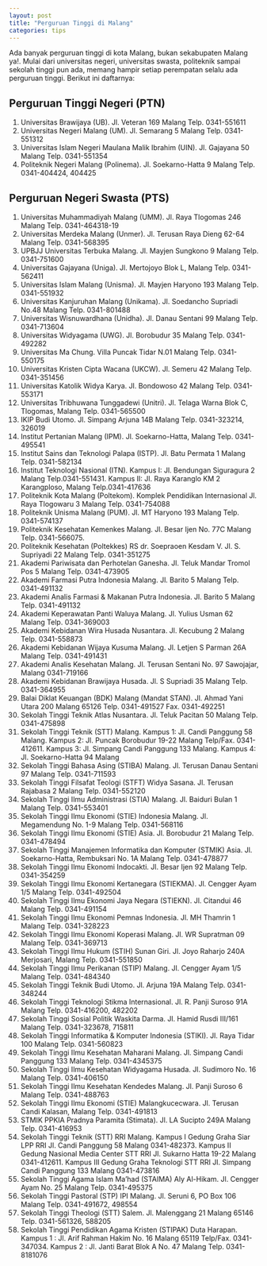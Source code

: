 ```yaml
---
layout: post
title: "Perguruan Tinggi di Malang"
categories: tips
---
```


Ada banyak perguruan tinggi di kota Malang, bukan sekabupaten Malang ya!. Mulai dari universitas negeri, universitas swasta, politeknik sampai sekolah tinggi pun ada, memang hampir setiap perempatan selalu ada perguruan tinggi. <!--more--> Berikut ini daftarnya:

## Perguruan Tinggi Negeri (PTN)

1. Universitas Brawijaya (UB). Jl. Veteran 169  Malang  Telp. 0341-551611
2. Universitas Negeri Malang (UM). Jl. Semarang 5  Malang  Telp. 0341-551312
3. Universitas Islam Negeri Maulana Malik Ibrahim (UIN). Jl. Gajayana 50  Malang  Telp. 0341-551354
4. Politeknik Negeri Malang (Polinema). Jl. Soekarno-Hatta 9 Malang  Telp. 0341-404424, 404425

## Perguruan Negeri Swasta (PTS)

1. Universitas Muhammadiyah Malang (UMM). Jl. Raya Tlogomas 246  Malang  Telp. 0341-464318-19
2. Universitas Merdeka Malang (Unmer). Jl. Terusan Raya Dieng 62-64 Malang Telp. 0341-568395
3. UPBJJ Universitas Terbuka Malang. Jl. Mayjen Sungkono 9  Malang Telp. 0341-751600
4. Universitas Gajayana (Uniga). Jl. Mertojoyo  Blok L, Malang Telp. 0341-562411
5. Universitas Islam Malang (Unisma). Jl. Mayjen Haryono 193  Malang Telp. 0341-551932
6. Universitas Kanjuruhan Malang (Unikama). Jl. Soedancho Supriadi No.48 Malang Telp. 0341-801488
7. Universitas Wisnuwardhana (Unidha). Jl. Danau Sentani 99  Malang Telp. 0341-713604
8. Universitas Widyagama (UWG). Jl. Borobudur 35 Malang Telp. 0341-492282
9. Universitas Ma Chung. Villa Puncak Tidar N.01 Malang Telp. 0341-550175
10. Universitas Kristen Cipta Wacana (UKCW). Jl. Semeru 42 Malang  Telp. 0341-351456
11. Universitas Katolik Widya Karya. Jl. Bondowoso 42 Malang Telp. 0341-553171
12. Universitas Tribhuwana Tunggadewi (Unitri). Jl. Telaga Warna Blok C, Tlogomas, Malang  Telp. 0341-565500
13. IKIP Budi Utomo. Jl. Simpang Arjuna 14B Malang  Telp. 0341-323214, 326019
14. Institut Pertanian Malang (IPM). Jl. Soekarno-Hatta, Malang  Telp. 0341-495541
15. Institut Sains dan Teknologi Palapa (ISTP). Jl. Batu Permata 1 Malang  Telp. 0341-582134
16. Institut Teknologi Nasional (ITN). Kampus I: Jl. Bendungan Siguragura 2 Malang Telp.0341-551431. Kampus II: Jl. Raya Karanglo KM 2 Karangploso, Malang Telp.0341-417636
17. Politeknik Kota Malang (Poltekom). Komplek Pendidikan Internasional Jl. Raya Tlogowaru 3 Malang  Telp. 0341-754088
18. Politeknik Unisma Malang (PUM). Jl. MT Haryono 193 Malang Telp. 0341-574137
19. Politeknik Kesehatan Kemenkes Malang. Jl. Besar Ijen No. 77C  Malang  Telp. 0341-566075.
20. Politeknik Kesehatan (Poltekkes) RS dr. Soepraoen Kesdam V. Jl. S. Supriyadi 22 Malang  Telp. 0341-351275
21. Akademi Pariwisata dan Perhotelan Ganesha. Jl. Teluk Mandar Tromol Pos 5 Malang  Telp. 0341-473905
22. Akademi Farmasi Putra Indonesia Malang. Jl. Barito 5 Malang  Telp. 0341-491132
23. Akademi Analis Farmasi & Makanan Putra Indonesia. Jl. Barito 5 Malang  Telp. 0341-491132
24. Akademi Keperawatan Panti Waluya Malang. Jl. Yulius Usman 62 Malang  Telp. 0341-369003
25. Akademi Kebidanan Wira Husada Nusantara. Jl. Kecubung 2 Malang  Telp. 0341-558873
26. Akademi Kebidanan Wijaya Kusuma Malang. Jl. Letjen S Parman 26A Malang  Telp. 0341-491431
27. Akademi Analis Kesehatan Malang. Jl. Terusan Sentani No. 97 Sawojajar, Malang 0341-719166
28. Akademi Kebidanan Brawijaya Husada. Jl. S Supriadi 35 Malang  Telp. 0341-364955
29. Balai Diklat Keuangan (BDK) Malang (Mandat STAN). Jl. Ahmad Yani Utara 200 Malang 65126 Telp. 0341-491527 Fax. 0341-492251
30. Sekolah Tinggi Teknik Atlas Nusantara. Jl. Teluk Pacitan 50 Malang  Telp. 0341-475898
31. Sekolah Tinggi Teknik (STT) Malang. Kampus 1: Jl. Candi Panggung 58 Malang. Kampus 2: Jl. Puncak Borobudur 19-22 Malang Telp/Fax. 0341-412611. Kampus 3: Jl. Simpang Candi Panggung 133 Malang. Kampus 4: Jl. Soekarno-Hatta 94 Malang
32. Sekolah Tinggi Bahasa Asing (STIBA) Malang. Jl. Terusan Danau Sentani 97 Malang  Telp. 0341-711593
33. Sekolah Tinggi Filsafat Teologi (STFT) Widya Sasana. Jl. Terusan Rajabasa 2 Malang  Telp. 0341-552120
34. Sekolah Tinggi Ilmu Administrasi (STIA) Malang. Jl. Baiduri Bulan 1 Malang  Telp. 0341-553401
35. Sekolah Tinggi Ilmu Ekonomi (STIE) Indonesia Malang. Jl. Megamendung No. 1-9 Malang Telp. 0341-568116
36. Sekolah Tinggi Ilmu Ekonomi (STIE) Asia. Jl. Borobudur 21 Malang  Telp. 0341-478494
37. Sekolah Tinggi Manajemen Informatika dan Komputer (STMIK) Asia. Jl. Soekarno-Hatta, Rembuksari No. 1A Malang Telp. 0341-478877
38. Sekolah Tinggi Ilmu Ekonomi Indocakti. Jl. Besar Ijen 92 Malang  Telp. 0341-354259
39. Sekolah Tinggi Ilmu Ekonomi Kertanegara (STIEKMA). Jl. Cengger Ayam 1/5 Malang  Telp. 0341-492504
40. Sekolah Tinggi Ilmu Ekonomi Jaya Negara (STIEKN). Jl. Citandui 46 Malang  Telp. 0341-491154
41. Sekolah Tinggi Ilmu Ekonomi Pemnas Indonesia. Jl. MH Thamrin 1 Malang  Telp. 0341-328223
42. Sekolah Tinggi Ilmu Ekonomi Koperasi Malang. Jl. WR Supratman 09 Malang Telp. 0341-369713
43. Sekolah Tinggi Ilmu Hukum (STIH) Sunan Giri. Jl. Joyo Raharjo 240A Merjosari, Malang  Telp. 0341-551850
44. Sekolah Tinggi Ilmu Perikanan (STIP) Malang. Jl. Cengger Ayam 1/5 Malang  Telp. 0341-484340
45. Sekolah Tinggi Teknik Budi Utomo. Jl. Arjuna 19A Malang Telp. 0341-348244
46. Sekolah Tinggi Teknologi Stikma Internasional. Jl. R. Panji Suroso 91A Malang Telp. 0341-416200, 482202
47. Sekolah Tinggi Sosial Politik Waskita Darma. Jl. Hamid Rusdi III/161 Malang  Telp. 0341-323678, 715811
48. Sekolah Tinggi Informatika & Komputer Indonesia (STIKI). Jl. Raya Tidar 100 Malang  Telp. 0341-560823
49. Sekolah Tinggi Ilmu Kesehatan Maharani Malang. Jl. Simpang Candi Panggung 133 Malang  Telp. 0341-4345375
50. Sekolah Tinggi Ilmu Kesehatan Widyagama Husada. Jl. Sudimoro No. 16 Malang  Telp. 0341-406150
51. Sekolah Tinggi Ilmu Kesehatan Kendedes Malang. Jl. Panji Suroso 6 Malang Telp. 0341-488763
52. Sekolah Tinggi Ilmu Ekonomi (STIE) Malangkucecwara. Jl. Terusan Candi Kalasan, Malang  Telp. 0341-491813
53. STMIK PPKIA Pradnya Paramita (Stimata). Jl. LA Sucipto 249A Malang  Telp. 0341-416953
54. Sekolah Tinggi Teknik (STT) RRI Malang. Kampus I Gedung Graha Siar LPP RRI Jl. Candi Panggung 58 Malang 0341-482373. Kampus II Gedung Nasional Media Center STT RRI Jl. Sukarno Hatta 19-22 Malang 0341-412611. Kampus III Gedung Graha Teknologi STT RRI Jl. Simpang Candi Panggung 133 Malang 0341-473816
55. Sekolah Tinggi Agama Islam Ma’had (STAIMA) Aly Al-Hikam. Jl. Cengger Ayam No. 25 Malang Telp. 0341-495375
56. Sekolah Tinggi Pastoral (STP) IPI Malang. Jl. Seruni 6, PO Box  106 Malang  Telp. 0341-491672, 498554
57. Sekolah Tinggi Theologi (STT) Salem. Jl. Malenggang 21 Malang 65146 Telp. 0341-561326, 588205
58. Sekolah Tinggi Pendidikan Agama Kristen (STIPAK) Duta Harapan. Kampus 1 : Jl. Arif Rahman Hakim No. 16 Malang 65119 Telp/Fax. 0341-347034. Kampus 2 : Jl. Janti Barat Blok A No. 47 Malang Telp. 0341-8181076
